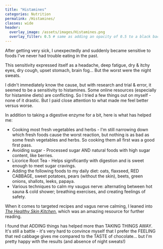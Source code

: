 ```yaml
---
title: "Histamines"
categories: Nutrition
permalink: /Histamines/
classes: wide
header:
  overlay_image: /assets/images/Histamines.png
  overlay_filter: 0.5 # same as adding an opacity of 0.5 to a black background
---
```


After getting very sick, I unexpectedly and suddenly became sensitive to foods I've never had trouble eating in the past. 

This sensitivity expressed itself as a headache, deep fatigue, dry & itchy eyes, dry cough, upset stomach, brain fog... But the worst were the night sweats. 

I didn't immediately know the cause, but with research and trial & error, it seemed to be a sensitivity to histamines. Some online resources (especially for histamine diets) are conflicting. So I tried a few things out on myself - none of it drastic. But I paid close attention to what made me feel better versus worse.

In addition to taking a digestive enzyme for a bit, here is what has helped me: 

<ul>
    <li>Cooking most fresh vegetables and herbs - I'm still narrowing down which fresh foods cause the worst reaction, but nothing is as bad as some fresh vegetables and herbs. So cooking them all first was a good first pass.</li>
    <li>Avoiding sugar - Processed sugar AND natural foods with high sugar content, like berries.</li>
    <li>Licorice Root Tea - Helps significantly with digestion and is sweet enough to meet sugar cravings.</li>
    <li>Adding the following foods to my daily diet: oats, flaxseed, RED CABBAGE, sweet potatoes, pears (without the skin), beets, green onions, shallots, leeks, papaya.</li>
    <li>Various techniques to calm my vaugus nerve: alternating between hot sauna & cold shower; breathing exercises, and creating feelings of safety.</li>
</ul>

When it comes to targeted recipes and vagus nerve calming, I leaned into <i><a href="https://skinfriend.com/products/the-healthy-skin-kitchen">The Healthy Skin Kitchen</a></i>, which was an amazing resource for further reading. 

I found that ADDING things has helped more than TAKING THINGS AWAY. It's still a battle - it's very hard to convince myself that I prefer the FEELING that red cabbage gives me compared to the TASTE of chocolate... but I'm pretty happy with the results (and absence of night sweats!)
